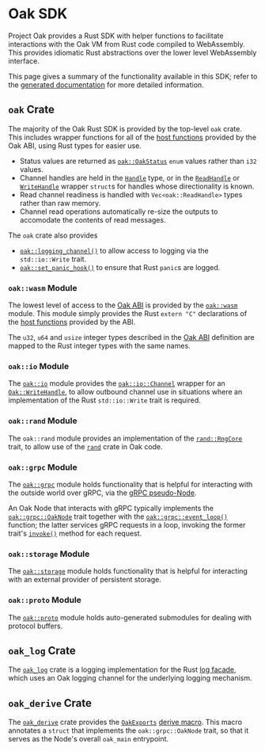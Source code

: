 # Oak SDK

Project Oak provides a Rust SDK with helper functions to facilitate interactions
with the Oak VM from Rust code compiled to WebAssembly. This provides idiomatic
Rust abstractions over the lower level WebAssembly interface.

This page gives a summary of the functionality available in this SDK; refer to
the [generated documentation](https://project-oak.github.io/oak) for more
detailed information.

## `oak` Crate

The majority of the Oak Rust SDK is provided by the top-level `oak` crate. This
includes wrapper functions for all of the
[host functions](abi.md#host-functions) provided by the Oak ABI, using Rust
types for easier use.

- Status values are returned as
  [`oak::OakStatus`](https://project-oak.github.io/oak/sdk/oak/proto/oak_api/enum.OakStatus.html)
  `enum` values rather than `i32` values.
- Channel handles are held in the
  [`Handle`](https://project-oak.github.io/oak/sdk/oak/type.Handle.html) type,
  or in the
  [`ReadHandle`](https://project-oak.github.io/oak/sdk/oak/struct.ReadHandle.html)
  or
  [`WriteHandle`](https://project-oak.github.io/oak/sdk/oak/struct.WriteHandle.html)
  wrapper `struct`s for handles whose directionality is known.
- Read channel readiness is handled with `Vec<oak::ReadHandle>` types rather
  than raw memory.
- Channel read operations automatically re-size the outputs to accomodate the
  contents of read messages.

The `oak` crate also provides

- [`oak::logging_channel()`](https://project-oak.github.io/oak/sdk/oak/fn.logging_channel.html)
  to allow access to logging via the `std::io::Write` trait.
- [`oak::set_panic_hook()`](https://project-oak.github.io/oak/sdk/oak/fn.set_panic_hook.html)
  to ensure that Rust `panic`s are logged.

### `oak::wasm` Module

The lowest level of access to the [Oak ABI](abi.md) is provided by the
[`oak::wasm`](https://project-oak.github.io/oak/sdk/oak/wasm/index.html) module.
This module simply provides the Rust `extern "C"` declarations of the
[host functions](abi.md#host-functions) provided by the ABI.

The `u32`, `u64` and `usize` integer types described in the
[Oak ABI](abi.md#integer-types) definition are mapped to the Rust integer types
with the same names.

### `oak::io` Module

The [`oak::io`](https://project-oak.github.io/oak/sdk/oak/io/index.html) module
provides the
[`oak::io::Channel`](https://project-oak.github.io/oak/sdk/oak/io/index.html)
wrapper for an
[`Oak::WriteHandle`](https://project-oak.github.io/oak/sdk/oak/struct.WriteHandle.html),
to allow outbound channel use in situations where an implementation of the Rust
`std::io::Write` trait is required.

### `oak::rand` Module

The `oak::rand` module provides an implementation of the
[`rand::RngCore`](https://rust-random.github.io/rand/rand/trait.RngCore.html)
trait, to allow use of the
[`rand`](https://rust-random.github.io/rand/rand/index.html) crate in Oak code.

### `oak::grpc` Module

The [`oak::grpc`](https://project-oak.github.io/oak/sdk/oak/grpc/index.html)
module holds functionality that is helpful for interacting with the outside
world over gRPC, via the [gRPC pseudo-Node](concepts.md#pseudo-nodes).

An Oak Node that interacts with gRPC typically implements the
[`oak::grpc::OakNode`](https://project-oak.github.io/oak/sdk/oak/grpc/trait.OakNode.html)
trait together with the
[`oak::grpc::event_loop()`](https://project-oak.github.io/oak/sdk/oak/grpc/fn.event_loop.html)
function; the latter services gRPC requests in a loop, invoking the former
trait's
[`invoke()`](https://project-oak.github.io/oak/sdk/oak/grpc/trait.OakNode.html#tymethod.invoke)
method for each request.

### `oak::storage` Module

The
[`oak::storage`](https://project-oak.github.io/oak/sdk/oak/storage/index.html)
module holds functionality that is helpful for interacting with an external
provider of persistent storage.

### `oak::proto` Module

The [`oak::proto`](https://project-oak.github.io/oak/sdk/oak/proto/index.html)
module holds auto-generated submodules for dealing with protocol buffers.

## `oak_log` Crate

The [`oak_log`](https://project-oak.github.io/oak/sdk/oak_log/index.html) crate
is a logging implementation for the Rust
[log facade](https://crates.io/crates/log), which uses an Oak logging channel
for the underlying logging mechanism.

## `oak_derive` Crate

The [`oak_derive`](https://project-oak.github.io/oak/sdk/oak_derive/index.html)
crate provides the
[`OakExports`](https://project-oak.github.io/oak/sdk/oak_derive/index.html)
[derive macro](https://doc.rust-lang.org/reference/procedural-macros.html#derive-macros).
This macro annotates a `struct` that implements the `oak::grpc::OakNode` trait,
so that it serves as the Node's overall `oak_main` entrypoint.
